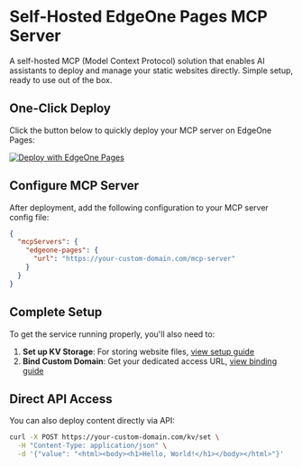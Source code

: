 # Self-Hosted EdgeOne Pages MCP Server

A self-hosted MCP (Model Context Protocol) solution that enables AI assistants to deploy and manage your static websites directly. Simple setup, ready to use out of the box.

## One-Click Deploy

Click the button below to quickly deploy your MCP server on EdgeOne Pages:

[![Deploy with EdgeOne Pages](https://cdnstatic.tencentcs.com/edgeone/pages/deploy.svg)](https://edgeone.ai/pages/new?from=github&template=self-hosted-pages-mcp)

## Configure MCP Server

After deployment, add the following configuration to your MCP server config file:

```json
{
  "mcpServers": {
    "edgeone-pages": {
      "url": "https://your-custom-domain.com/mcp-server"
    }
  }
}
```

## Complete Setup

To get the service running properly, you'll also need to:

1. **Set up KV Storage**: For storing website files, [view setup guide](https://pages.edgeone.ai/document/kv-storage)
2. **Bind Custom Domain**: Get your dedicated access URL, [view binding guide](https://pages.edgeone.ai/document/custom-domain)

## Direct API Access

You can also deploy content directly via API:

```bash
curl -X POST https://your-custom-domain.com/kv/set \
  -H "Content-Type: application/json" \
  -d '{"value": "<html><body><h1>Hello, World!</h1></body></html>"}'
```
